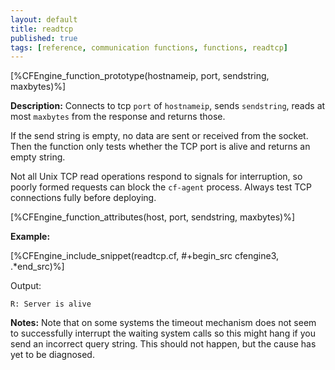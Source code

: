 ```yaml
---
layout: default
title: readtcp
published: true
tags: [reference, communication functions, functions, readtcp]
---
```


[%CFEngine_function_prototype(hostnameip, port, sendstring, maxbytes)%]

**Description:** Connects to tcp ```port``` of `hostnameip`, sends `sendstring`,
reads at most `maxbytes` from the response and returns those.

If the send string is empty, no data are sent or received from the
socket. Then the function only tests whether the TCP port is alive and
returns an empty string.

Not all Unix TCP read operations respond to signals for interruption, so
poorly formed requests can block the `cf-agent` process. Always test TCP
connections fully before deploying.

[%CFEngine_function_attributes(host, port, sendstring, maxbytes)%]

**Example:**

[%CFEngine_include_snippet(readtcp.cf, #\+begin_src cfengine3, .*end_src)%]

Output:

```
R: Server is alive
```

**Notes:** Note that on some systems the timeout mechanism does not seem to
successfully interrupt the waiting system calls so this might hang if you send
an incorrect query string. This should not happen, but the cause has yet to be
diagnosed.

